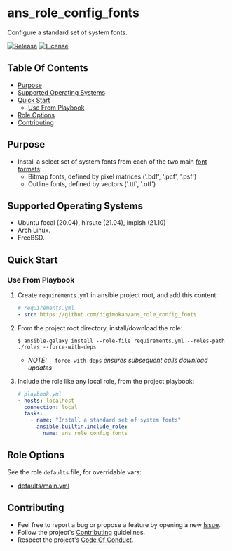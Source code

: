 # ans_role_config_fonts

Configure a standard set of system fonts.

[![Release](https://img.shields.io/github/release/digimokan/ans_role_config_fonts.svg?label=release)](https://github.com/digimokan/ans_role_config_fonts/releases/latest "Latest Release Notes")
[![License](https://img.shields.io/badge/license-MIT-blue.svg?label=license)](LICENSE.md "Project License")

## Table Of Contents

* [Purpose](#purpose)
* [Supported Operating Systems](#supported-operating-systems)
* [Quick Start](#quick-start)
    * [Use From Playbook](#use-from-playbook)
* [Role Options](#role-options)
* [Contributing](#contributing)

## Purpose

* Install a select set of system fonts from each of the two main
  [font formats](https://wiki.archlinux.org/index.php/Fonts#Font_formats):
    * Bitmap fonts, defined by pixel matrices ('.bdf', '.pcf', '.psf')
    * Outline fonts, defined by vectors ('.ttf', '.otf')

## Supported Operating Systems

* Ubuntu focal (20.04), hirsute (21.04), impish (21.10)
* Arch Linux.
* FreeBSD.

## Quick Start

### Use From Playbook

1. Create `requirements.yml` in ansible project root, and add this content:

   ```yaml
   # requirements.yml
   - src: https://github.com/digimokan/ans_role_config_fonts
   ```

2. From the project root directory, install/download the role:

   ```shell
   $ ansible-galaxy install --role-file requirements.yml --roles-path ./roles --force-with-deps
   ```

   * _NOTE:_ `--force-with-deps` _ensures subsequent calls download updates_

3. Include the role like any local role, from the project playbook:

   ```yaml
   # playbook.yml
   - hosts: localhost
     connection: local
     tasks:
       - name: "Install a standard set of system fonts"
         ansible.builtin.include_role:
           name: ans_role_config_fonts
   ```

## Role Options

See the role `defaults` file, for overridable vars:

  * [defaults/main.yml](../defaults/main.yml)

## Contributing

* Feel free to report a bug or propose a feature by opening a new
  [Issue](https://github.com/digimokan/ans_role_config_fonts/issues).
* Follow the project's [Contributing](CONTRIBUTING.md) guidelines.
* Respect the project's [Code Of Conduct](CODE_OF_CONDUCT.md).

